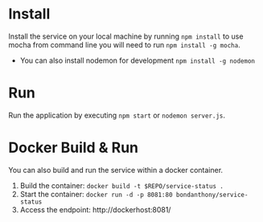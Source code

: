 # Install
Install the service on your local machine by running ```npm install``` to use mocha from command line you will need to run ```npm install -g mocha```.
- You can also install nodemon for development ```npm install -g nodemon```

# Run
Run the application by executing ```npm start``` or ```nodemon server.js```.

# Docker Build & Run
You can also build and run the service within a docker container.

1. Build the container: `docker build -t $REPO/service-status .`
2. Start the container: `docker run -d -p 8081:80 bondanthony/service-status`
3. Access the endpoint: http://dockerhost:8081/


